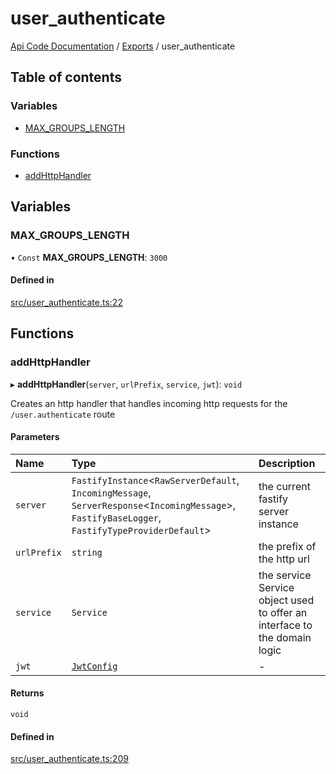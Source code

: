 # user\_authenticate
 
[Api Code Documentation](../README.md) / [Exports](../modules.md) / user\_authenticate

## Table of contents

### Variables

- [MAX\_GROUPS\_LENGTH](user_authenticate.md#max_groups_length)

### Functions

- [addHttpHandler](user_authenticate.md#addhttphandler)

## Variables

### MAX\_GROUPS\_LENGTH

• `Const` **MAX\_GROUPS\_LENGTH**: ``3000``

#### Defined in

[src/user_authenticate.ts:22](https://github.com/openkfw/TruBudget/blob/086d599/api/src/user_authenticate.ts#L22)

## Functions

### addHttpHandler

▸ **addHttpHandler**(`server`, `urlPrefix`, `service`, `jwt`): `void`

Creates an http handler that handles incoming http requests for the `/user.authenticate` route

#### Parameters

| Name | Type | Description |
| :------ | :------ | :------ |
| `server` | `FastifyInstance`\<`RawServerDefault`, `IncomingMessage`, `ServerResponse`\<`IncomingMessage`\>, `FastifyBaseLogger`, `FastifyTypeProviderDefault`\> | the current fastify server instance |
| `urlPrefix` | `string` | the prefix of the http url |
| `service` | `Service` | the service Service object used to offer an interface to the domain logic |
| `jwt` | [`JwtConfig`](../interfaces/config.JwtConfig.md) | - |

#### Returns

`void`

#### Defined in

[src/user_authenticate.ts:209](https://github.com/openkfw/TruBudget/blob/086d599/api/src/user_authenticate.ts#L209)
